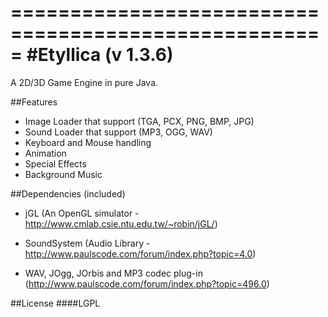 =====================================================
#Etyllica (v 1.3.6)
=====================================================

A 2D/3D Game Engine in pure Java.

##Features
- Image Loader that support (TGA, PCX, PNG, BMP, JPG)
- Sound Loader that support (MP3, OGG, WAV)
- Keyboard and Mouse handling
- Animation
- Special Effects
- Background Music

##Dependencies (included)

- jGL (An OpenGL simulator - http://www.cmlab.csie.ntu.edu.tw/~robin/jGL/)

- SoundSystem (Audio Library - http://www.paulscode.com/forum/index.php?topic=4.0)

- WAV, JOgg, JOrbis and MP3 codec plug-in (http://www.paulscode.com/forum/index.php?topic=496.0)

##License
####LGPL

